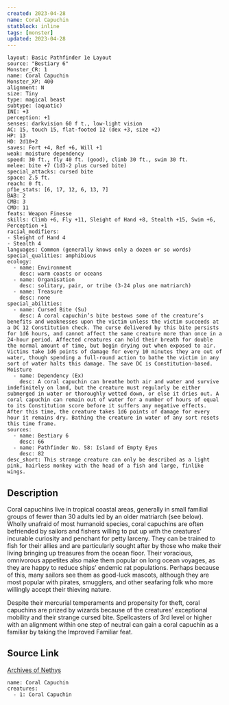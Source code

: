 ```yaml
---
created: 2023-04-28
name: Coral Capuchin
statblock: inline
tags: [monster]
updated: 2023-04-28
---
```

```statblock
layout: Basic Pathfinder 1e Layout
source: "Bestiary 6"
Monster_CR: 1
name: Coral Capuchin
Monster_XP: 400
alignment: N
size: Tiny
type: magical beast
subtype: (aquatic)
INI: +3
perception: +1
senses: darkvision 60 f t., low-light vision
AC: 15, touch 15, flat-footed 12 (dex +3, size +2)
HP: 13
HD: 2d10+2
saves: Fort +4, Ref +6, Will +1
weak: moisture dependency
speed: 30 ft., fly 40 ft. (good), climb 30 ft., swim 30 ft.
melee: bite +7 (1d3-2 plus cursed bite)
special_attacks: cursed bite
space: 2.5 ft.
reach: 0 ft.
pf1e_stats: [6, 17, 12, 6, 13, 7]
BAB: 2
CMB: 3
CMD: 11
feats: Weapon Finesse
skills: Climb +6, Fly +11, Sleight of Hand +8, Stealth +15, Swim +6, Perception +1
racial_modifiers:
- Sleight of Hand 4
- Stealth 4
languages: Common (generally knows only a dozen or so words)
special_qualities: amphibious
ecology:
  - name: Environment
    desc: warm coasts or oceans
  - name: Organisation
    desc: solitary, pair, or tribe (3-24 plus one matriarch)
  - name: Treasure
    desc: none
special_abilities:
  - name: Cursed Bite (Su)
    desc: A coral capuchin’s bite bestows some of the creature’s benefits and weaknesses upon the victim unless the victim succeeds at a DC 12 Constitution check. The curse delivered by this bite persists for 1d6 hours, and cannot affect the same creature more than once in a 24-hour period. Affected creatures can hold their breath for double the normal amount of time, but begin drying out when exposed to air. Victims take 1d6 points of damage for every 10 minutes they are out of water, though spending a full-round action to bathe the victim in any sort of water halts this damage. The save DC is Constitution-based. Moisture
  - name: Dependency (Ex)
    desc: A coral capuchin can breathe both air and water and survive indefinitely on land, but the creature must regularly be either submerged in water or thoroughly wetted down, or else it dries out. A coral capuchin can remain out of water for a number of hours of equal to its Constitution score before it suffers any negative effects. After this time, the creature takes 1d6 points of damage for every hour it remains dry. Bathing the creature in water of any sort resets this time frame.
sources:
  - name: Bestiary 6
    desc: 66
  - name: Pathfinder No. 58: Island of Empty Eyes
    desc: 82
desc_short: This strange creature can only be described as a light pink, hairless monkey with the head of a fish and large, finlike wings.
```
## Description
Coral capuchins live in tropical coastal areas, generally in small familial groups of fewer than 30 adults led by an older matriarch (see below). Wholly unafraid of most humanoid species, coral capuchins are often befriended by sailors and fishers willing to put up with the creatures’ incurable curiosity and penchant for petty larceny. They can be trained to fish for their allies and are particularly sought after by those who make their living bringing up treasures from the ocean floor. Their voracious, omnivorous appetites also make them popular on long ocean voyages, as they are happy to reduce ships’ endemic rat populations. Perhaps because of this, many sailors see them as good-luck mascots, although they are most popular with pirates, smugglers, and other seafaring folk who more willingly accept their thieving nature. 

Despite their mercurial temperaments and propensity for theft, coral capuchins are prized by wizards because of the creatures’ exceptional mobility and their strange cursed bite. Spellcasters of 3rd level or higher with an alignment within one step of neutral can gain a coral capuchin as a familiar by taking the Improved Familiar feat. 

## Source Link
[Archives of Nethys](https://aonprd.com/MonsterDisplay.aspx?ItemName=Coral%20Capuchin)
```encounter-table
name: Coral Capuchin
creatures:
  - 1: Coral Capuchin
```
